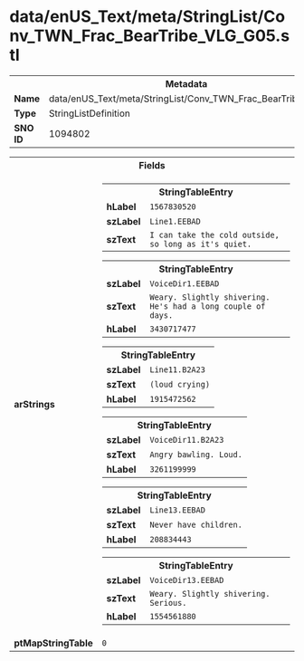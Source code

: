 <h1>data/enUS_Text/meta/StringList/Conv_TWN_Frac_BearTribe_VLG_G05.stl</h1><table><tr><th colspan="100%">Metadata</th></tr><tr><td><b>Name</b></td><td>data/enUS_Text/meta/StringList/Conv_TWN_Frac_BearTribe_VLG_G05.stl</td></tr><tr><td><b>Type</b></td><td>StringListDefinition</td></tr><tr><td><b>SNO ID</b></td><td>1094802</td></tr></table>

<table><tr><th colspan="100%">Fields</th></tr><tr><td><b>arStrings</b></td><td><table><tr><th colspan="100%">StringTableEntry</th></tr><tr><td><b>hLabel</b></td><td><code>1567830520</code></td></tr><tr><td><b>szLabel</b></td><td><code>Line1.EEBAD</code></td></tr><tr><td><b>szText</b></td><td><code>I can take the cold outside, so long as it's quiet.</code></td></tr></table>


<table><tr><th colspan="100%">StringTableEntry</th></tr><tr><td><b>szLabel</b></td><td><code>VoiceDir1.EEBAD</code></td></tr><tr><td><b>szText</b></td><td><code>Weary. Slightly shivering. He's had a long couple of days.</code></td></tr><tr><td><b>hLabel</b></td><td><code>3430717477</code></td></tr></table>


<table><tr><th colspan="100%">StringTableEntry</th></tr><tr><td><b>szLabel</b></td><td><code>Line11.B2A23</code></td></tr><tr><td><b>szText</b></td><td><code>(loud crying)</code></td></tr><tr><td><b>hLabel</b></td><td><code>1915472562</code></td></tr></table>


<table><tr><th colspan="100%">StringTableEntry</th></tr><tr><td><b>szLabel</b></td><td><code>VoiceDir11.B2A23</code></td></tr><tr><td><b>szText</b></td><td><code>Angry bawling. Loud.</code></td></tr><tr><td><b>hLabel</b></td><td><code>3261199999</code></td></tr></table>


<table><tr><th colspan="100%">StringTableEntry</th></tr><tr><td><b>szLabel</b></td><td><code>Line13.EEBAD</code></td></tr><tr><td><b>szText</b></td><td><code>Never have children.</code></td></tr><tr><td><b>hLabel</b></td><td><code>208834443</code></td></tr></table>


<table><tr><th colspan="100%">StringTableEntry</th></tr><tr><td><b>szLabel</b></td><td><code>VoiceDir13.EEBAD</code></td></tr><tr><td><b>szText</b></td><td><code>Weary. Slightly shivering. Serious.</code></td></tr><tr><td><b>hLabel</b></td><td><code>1554561880</code></td></tr></table>


</td></tr><tr><td><b>ptMapStringTable</b></td><td><code>0</code></td></tr></table>

